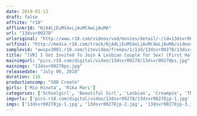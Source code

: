 ```yaml
---
date: 2019-01-13
draft: false
affsite: "r18"
afflinkr18: "NjA4LjEuMS4xLjAuMC4wLjAuMA"
url: "13dsvr00278"
urloriginal: "http://www.r18.com/videos/vod/movies/detail/-/id=13dsvr00278"
urlfinal: "http://media.r18.com/track/NjA4LjEuMS4xLjAuMC4wLjAuMA/videos/vod/movies/detail/-/id=13dsvr00278"
samplevid: "awspv3001.r18.com/litevideo/freepv/1/13d/13dsvr00278/13dsvr00278_dmb_w.mp4"
title: "[VR] I Got Invited To Join A Lesbian Couple for Sex! (First Half: Spy On Your Lesbian Classmate! Second Half: You Are Discovered And Invited To Join The Action... Time For A Threesome!?) Mio Hinata And Rika Mari"
mainimgurl: "pics.r18.com/digital/video/13dsvr00278/13dsvr00278ps.jpg"
mainimgs: "13dsvr00278ps.jpg"
releasedate: "July 06, 2018"
duration: 116
productioncomp: "SOD Create"
girls: ['Mio Hinata', 'Rika Mari']
categories: ['Schoolgirl', 'Beautiful Girl', 'Lesbian', 'Creampie', 'Threesome / Foursome', 'VR Exclusive']
imgurls: ['pics.r18.com/digital/video/13dsvr00278/13dsvr00278jp-1.jpg', 'pics.r18.com/digital/video/13dsvr00278/13dsvr00278jp-2.jpg', 'pics.r18.com/digital/video/13dsvr00278/13dsvr00278jp-3.jpg', 'pics.r18.com/digital/video/13dsvr00278/13dsvr00278jp-4.jpg', 'pics.r18.com/digital/video/13dsvr00278/13dsvr00278jp-5.jpg', 'pics.r18.com/digital/video/13dsvr00278/13dsvr00278jp-6.jpg', 'pics.r18.com/digital/video/13dsvr00278/13dsvr00278jp-7.jpg', 'pics.r18.com/digital/video/13dsvr00278/13dsvr00278jp-8.jpg', 'pics.r18.com/digital/video/13dsvr00278/13dsvr00278jp-9.jpg', 'pics.r18.com/digital/video/13dsvr00278/13dsvr00278jp-10.jpg', 'pics.r18.com/digital/video/13dsvr00278/13dsvr00278jp-11.jpg', 'pics.r18.com/digital/video/13dsvr00278/13dsvr00278jp-12.jpg', 'pics.r18.com/digital/video/13dsvr00278/13dsvr00278jp-13.jpg', 'pics.r18.com/digital/video/13dsvr00278/13dsvr00278jp-14.jpg', 'pics.r18.com/digital/video/13dsvr00278/13dsvr00278jp-15.jpg', 'pics.r18.com/digital/video/13dsvr00278/13dsvr00278jp-16.jpg', 'pics.r18.com/digital/video/13dsvr00278/13dsvr00278jp-17.jpg', 'pics.r18.com/digital/video/13dsvr00278/13dsvr00278jp-18.jpg', 'pics.r18.com/digital/video/13dsvr00278/13dsvr00278jp-19.jpg', 'pics.r18.com/digital/video/13dsvr00278/13dsvr00278jp-20.jpg']
imgs: ['13dsvr00278jp-1.jpg', '13dsvr00278jp-2.jpg', '13dsvr00278jp-3.jpg', '13dsvr00278jp-4.jpg', '13dsvr00278jp-5.jpg', '13dsvr00278jp-6.jpg', '13dsvr00278jp-7.jpg', '13dsvr00278jp-8.jpg', '13dsvr00278jp-9.jpg', '13dsvr00278jp-10.jpg', '13dsvr00278jp-11.jpg', '13dsvr00278jp-12.jpg', '13dsvr00278jp-13.jpg', '13dsvr00278jp-14.jpg', '13dsvr00278jp-15.jpg', '13dsvr00278jp-16.jpg', '13dsvr00278jp-17.jpg', '13dsvr00278jp-18.jpg', '13dsvr00278jp-19.jpg', '13dsvr00278jp-20.jpg']
---
```

